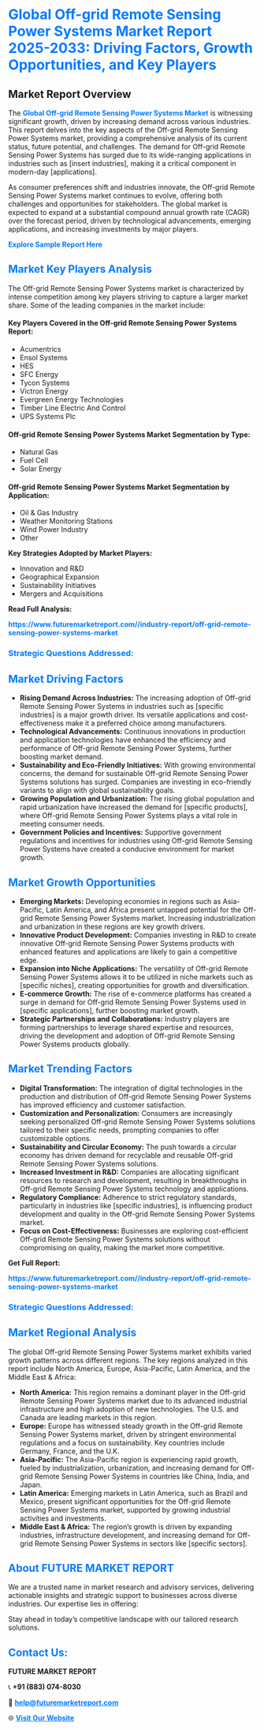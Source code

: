 <h1 style="color: #007BFF;">Global Off-grid Remote Sensing Power Systems Market Report 2025-2033: Driving Factors, Growth Opportunities, and Key Players</h1>

<section id="overview">
<h2>Market Report Overview</h2>
<p>The <a href="https://www.futuremarketreport.com//industry-report/off-grid-remote-sensing-power-systems-market" style="color: #007BFF; text-decoration: none;"><strong>Global Off-grid Remote Sensing Power Systems Market</strong></a> is witnessing significant growth, driven by increasing demand across various industries. This report delves into the key aspects of the Off-grid Remote Sensing Power Systems market, providing a comprehensive analysis of its current status, future potential, and challenges. The demand for Off-grid Remote Sensing Power Systems has surged due to its wide-ranging applications in industries such as [insert industries], making it a critical component in modern-day [applications].</p>
<p>As consumer preferences shift and industries innovate, the Off-grid Remote Sensing Power Systems market continues to evolve, offering both challenges and opportunities for stakeholders. The global market is expected to expand at a substantial compound annual growth rate (CAGR) over the forecast period, driven by technological advancements, emerging applications, and increasing investments by major players.</p>
</section>

<section id="overview">
<p><a href="https://www.futuremarketreport.com//request-sample/reportId=51747" style="color: #007BFF; text-decoration: none;"><strong>Explore Sample Report Here</strong></a></p>
</section>

<section id="key-players">
<h2 style="color: #007BFF;">Market Key Players Analysis</h2>
<p>The Off-grid Remote Sensing Power Systems market is characterized by intense competition among key players striving to capture a larger market share. Some of the leading companies in the market include:</p>
<h4>Key Players Covered in the Off-grid Remote Sensing Power Systems Report:</h4>
<ul><li>Acumentrics</li><li>Ensol Systems</li><li>HES</li><li>SFC Energy</li><li>Tycon Systems</li><li>Victron Energy</li><li>Evergreen Energy Technologies</li><li>Timber Line Electric And Control</li><li>UPS Systems Plc</li></ul>
<h4>Off-grid Remote Sensing Power Systems Market Segmentation by Type:</h4>
<ul><li>Natural Gas</li><li>Fuel Cell</li><li>Solar Energy</li></ul>

<h4>Off-grid Remote Sensing Power Systems Market Segmentation by Application:</h4>
<ul><li>Oil &amp; Gas Industry</li><li>Weather Monitoring Stations</li><li>Wind Power Industry</li><li>Other</li></ul>
<p><strong>Key Strategies Adopted by Market Players:</strong></p>
<ul>
<li>Innovation and R&D</li>
<li>Geographical Expansion</li>
<li>Sustainability Initiatives</li>
<li>Mergers and Acquisitions</li>
</ul>
</section>

<section>
<p><strong>Read Full Analysis: </strong></p><a href="https://www.futuremarketreport.com//industry-report/off-grid-remote-sensing-power-systems-market" style="color: #007BFF; text-decoration: none;"><strong>https://www.futuremarketreport.com//industry-report/off-grid-remote-sensing-power-systems-market</strong></a>
<h3 style="color: #007BFF;">Strategic Questions Addressed:</h3>
</section>

<section id="driving-factors">
<h2 style="color: #007BFF;">Market Driving Factors</h2>
<ul>
<li><strong>Rising Demand Across Industries:</strong> The increasing adoption of Off-grid Remote Sensing Power Systems in industries such as [specific industries] is a major growth driver. Its versatile applications and cost-effectiveness make it a preferred choice among manufacturers.</li>
<li><strong>Technological Advancements:</strong> Continuous innovations in production and application technologies have enhanced the efficiency and performance of Off-grid Remote Sensing Power Systems, further boosting market demand.</li>
<li><strong>Sustainability and Eco-Friendly Initiatives:</strong> With growing environmental concerns, the demand for sustainable Off-grid Remote Sensing Power Systems solutions has surged. Companies are investing in eco-friendly variants to align with global sustainability goals.</li>
<li><strong>Growing Population and Urbanization:</strong> The rising global population and rapid urbanization have increased the demand for [specific products], where Off-grid Remote Sensing Power Systems plays a vital role in meeting consumer needs.</li>
<li><strong>Government Policies and Incentives:</strong> Supportive government regulations and incentives for industries using Off-grid Remote Sensing Power Systems have created a conducive environment for market growth.</li>
</ul>
</section>

<section id="growth-opportunities">
<h2 style="color: #007BFF;">Market Growth Opportunities</h2>
<ul>
<li><strong>Emerging Markets:</strong> Developing economies in regions such as Asia-Pacific, Latin America, and Africa present untapped potential for the Off-grid Remote Sensing Power Systems market. Increasing industrialization and urbanization in these regions are key growth drivers.</li>
<li><strong>Innovative Product Development:</strong> Companies investing in R&D to create innovative Off-grid Remote Sensing Power Systems products with enhanced features and applications are likely to gain a competitive edge.</li>
<li><strong>Expansion into Niche Applications:</strong> The versatility of Off-grid Remote Sensing Power Systems allows it to be utilized in niche markets such as [specific niches], creating opportunities for growth and diversification.</li>
<li><strong>E-commerce Growth:</strong> The rise of e-commerce platforms has created a surge in demand for Off-grid Remote Sensing Power Systems used in [specific applications], further boosting market growth.</li>
<li><strong>Strategic Partnerships and Collaborations:</strong> Industry players are forming partnerships to leverage shared expertise and resources, driving the development and adoption of Off-grid Remote Sensing Power Systems products globally.</li>
</ul>
</section>

<section id="trending-factors">
<h2 style="color: #007BFF;">Market Trending Factors</h2>
<ul>
<li><strong>Digital Transformation:</strong> The integration of digital technologies in the production and distribution of Off-grid Remote Sensing Power Systems has improved efficiency and customer satisfaction.</li>
<li><strong>Customization and Personalization:</strong> Consumers are increasingly seeking personalized Off-grid Remote Sensing Power Systems solutions tailored to their specific needs, prompting companies to offer customizable options.</li>
<li><strong>Sustainability and Circular Economy:</strong> The push towards a circular economy has driven demand for recyclable and reusable Off-grid Remote Sensing Power Systems solutions.</li>
<li><strong>Increased Investment in R&D:</strong> Companies are allocating significant resources to research and development, resulting in breakthroughs in Off-grid Remote Sensing Power Systems technology and applications.</li>
<li><strong>Regulatory Compliance:</strong> Adherence to strict regulatory standards, particularly in industries like [specific industries], is influencing product development and quality in the Off-grid Remote Sensing Power Systems market.</li>
<li><strong>Focus on Cost-Effectiveness:</strong> Businesses are exploring cost-efficient Off-grid Remote Sensing Power Systems solutions without compromising on quality, making the market more competitive.</li>
</ul>
</section>

<section>
<p><strong>Get Full Report: </strong></p><a href="https://www.futuremarketreport.com//industry-report/off-grid-remote-sensing-power-systems-market" style="color: #007BFF; text-decoration: none;"><strong>https://www.futuremarketreport.com//industry-report/off-grid-remote-sensing-power-systems-market</strong></a>
<h3 style="color: #007BFF;">Strategic Questions Addressed:</h3>
</section>


<section id="regional-analysis">
<h2 style="color: #007BFF;">Market Regional Analysis</h2>
<p>The global Off-grid Remote Sensing Power Systems market exhibits varied growth patterns across different regions. The key regions analyzed in this report include North America, Europe, Asia-Pacific, Latin America, and the Middle East & Africa:</p>
<ul>
<li><strong>North America:</strong> This region remains a dominant player in the Off-grid Remote Sensing Power Systems market due to its advanced industrial infrastructure and high adoption of new technologies. The U.S. and Canada are leading markets in this region.</li>
<li><strong>Europe:</strong> Europe has witnessed steady growth in the Off-grid Remote Sensing Power Systems market, driven by stringent environmental regulations and a focus on sustainability. Key countries include Germany, France, and the U.K.</li>
<li><strong>Asia-Pacific:</strong> The Asia-Pacific region is experiencing rapid growth, fueled by industrialization, urbanization, and increasing demand for Off-grid Remote Sensing Power Systems in countries like China, India, and Japan.</li>
<li><strong>Latin America:</strong> Emerging markets in Latin America, such as Brazil and Mexico, present significant opportunities for the Off-grid Remote Sensing Power Systems market, supported by growing industrial activities and investments.</li>
<li><strong>Middle East & Africa:</strong> The region’s growth is driven by expanding industries, infrastructure development, and increasing demand for Off-grid Remote Sensing Power Systems in sectors like [specific sectors].</li>
</ul>
</section>

<footer>
<h2 style="color: #007BFF;">About FUTURE MARKET REPORT</h2>
<p>We are a trusted name in market research and advisory services, delivering actionable insights and strategic support to businesses across diverse industries. Our expertise lies in offering:</p>

<p>Stay ahead in today’s competitive landscape with our tailored research solutions.</p>

<h2 style="color: #007BFF;">Contact Us:</h2>
<p><strong>FUTURE MARKET REPORT</strong></p>
<p>📞 <strong>+91 (883) 074-8030</strong></p>
<p>📧 <strong><a href="mailto:help@futuremarketreport.com" style="color: #007BFF;">help@futuremarketreport.com</a></strong></p>
<p>🌐 <strong><a href="https://www.futuremarketreport.com/" style="color: #007BFF;">Visit Our Website</a></strong></p>
</footer>